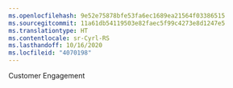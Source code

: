 ```yaml
---
ms.openlocfilehash: 9e52e75878bfe53fa6ec1689ea21564f03386515
ms.sourcegitcommit: 11a61db54119503e82faec5f99c4273e8d1247e5
ms.translationtype: HT
ms.contentlocale: sr-Cyrl-RS
ms.lasthandoff: 10/16/2020
ms.locfileid: "4070198"
---
```

Customer Engagement